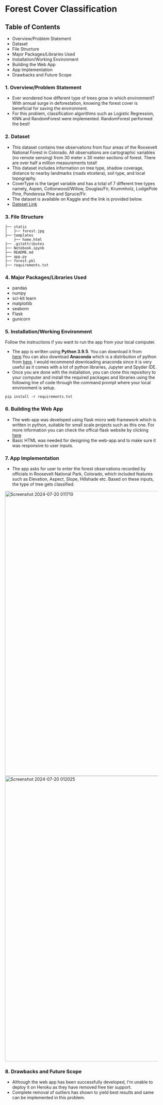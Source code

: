 # Forest Cover Classification

## Table of Contents
* Overview/Problem Statement
* Dataset
* File Structure
* Major Packages/Libraries Used
* Installation/Working Environment
* Building the Web App
* App Implementation
* Drawbacks and Future Scope

### 1. Overview/Problem Statement
* Ever wondered how different type of trees grow in which environment? With annual surge in deforestation, knowing the forest cover is beneficial for saving the environment.
* For this problem, classification algorithms such as Logistic Regression, KNN and RandomForest were implemented. RandomForest performed the best!

### 2. Dataset
* This dataset contains tree observations from four areas of the Roosevelt National Forest in Colorado. All observations are cartographic variables (no remote sensing) from 30 meter x 30 meter sections of forest. There are over half a million measurements total!
* This dataset includes information on tree type, shadow coverage, distance to nearby landmarks (roads etcetera), soil type, and local topography.
* CoverType is the target variable and has a total of 7 different tree types namely, Aspen, Cottonwood/Willow, Douglas/Fir, Krummholz, LodgePole Pine, Ponderosa Pine and Spruce/Fir.
* The dataset is available on Kaggle and the link is provided below.
* [Dateset Link](https://www.kaggle.com/datasets/uciml/forest-cover-type-dataset/data)

### 3. File Structure
```
├── static
│   ├── forest.jpg
├── templates
    ├── home.html
├── .gitattributes
├── Notebook.ipynb
├── README.md
├── app.py
├── forest.pkl
├── requirements.txt
```

### 4. Major Packages/Libraries Used
* pandas 
* numpy
* sci-kit learn
* matplotlib
* seaborn
* Flask
* gunicorn

### 5. Installation/Working Environment
Follow the instructions if you want to run the app from your local computer.
* The app is written using **Python 3.9.5**. You can download it from [here](https://www.python.org/downloads/).You can also download **Anaconda** which is a distribution of python from [here](https://www.anaconda.com/products/individual). I would recommend downloading anaconda since it is very useful as it comes with a lot of python libraries, Jupyter and Spyder IDE.
* Once you are done with the installation, you can clone this repository to your computer and install the required packages and libraries using the following line of code through the command prompt where your local environment is setup.
```
pip install -r requirements.txt
```
### 6. Building the Web App
* The web-app was developed using flask micro web framework which is written in python, suitable for small scale projects such as this one. For more information you can check the offical flask website by clicking [here](https://flask.palletsprojects.com/en/2.0.x/)
* Basic HTML was needed for designing the web-app and to make sure it was responsive to user inputs. 

### 7. App Implementation  
* The app asks for user to enter the forest observations recorded by officials in Roosevelt National Park, Colorado, which included features such as Elevation, Aspect, Slope, Hillshade etc. Based on these inputs, the type of tree gets classified.

<img width="936" alt="Screenshot 2024-07-20 011710" src="https://github.com/user-attachments/assets/d1377d54-f3a4-4bce-92d8-4c503c374912">
<img width="938" alt="Screenshot 2024-07-20 012025" src="https://github.com/user-attachments/assets/174ec187-cecc-475b-aa79-f843083e34e2">

### 8. Drawbacks and Future Scope
* Although the web app has been successfully developed, I'm unable to deploy it on Heroku as they have removed free tier support.
* Complete removal of outliers has shown to yield best results and same can be implemented in this problem.
